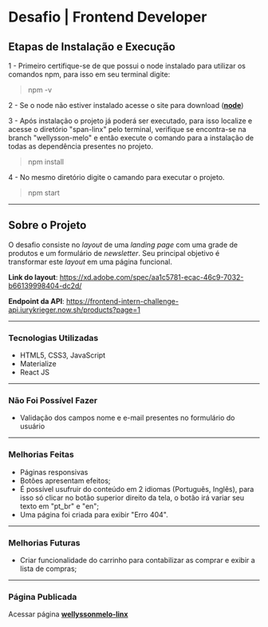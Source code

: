 # Desafio | Frontend Developer

## Etapas de Instalação e Execução

1 -  Primeiro certifique-se de que possui o node instalado para utilizar os comandos npm, para isso em seu terminal digite:
> npm -v

2 - Se o node não estiver instalado acesse o site para download (**[node](https://nodejs.org/en/download/)**)

3 - Após instalação o projeto já poderá ser executado, para isso localize e acesse o diretório "span-linx" pelo terminal, verifique se encontra-se na branch "wellysson-melo" e então execute o comando para a instalação de todas as dependência presentes no projeto.
> npm install

4 - No mesmo diretório digite o camando para executar o projeto.
> npm start

---
## Sobre o Projeto

O desafio consiste no *layout* de uma *landing page* com uma grade de produtos e um formulário de *newsletter*. Seu principal objetivo é transformar este *layout* em uma página funcional.

**Link do layout**: https://xd.adobe.com/spec/aa1c5781-ecac-46c9-7032-b66139998404-dc2d/

**Endpoint da API**: https://frontend-intern-challenge-api.iurykrieger.now.sh/products?page=1

---
### Tecnologias Utilizadas

- HTML5, CSS3, JavaScript
- Materialize
- React JS

---
### Não Foi Possível Fazer

- Validação dos campos nome e e-mail presentes no formulário do usuário

---
### Melhorias Feitas

- Páginas responsivas
- Botões apresentam efeitos;
- É possível usufruir do conteúdo em 2 idiomas (Português, Inglês), para isso só clicar no botão superior direito da tela, o botão irá variar seu texto em "pt_br" e "en";
- Uma página foi criada para exibir "Erro 404".

---
### Melhorias Futuras

- Criar funcionalidade do carrinho para contabilizar as comprar e exibir a lista de compras;

---
### Página Publicada

Acessar página **[wellyssonmelo-linx](https://wellyssonmelo-linx.herokuapp.com/)**